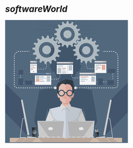 
 # _softwareWorld_
![alt text](https://github.com/pj-25/softwareWorld/blob/master/thinkLikeCoder.jpeg)
